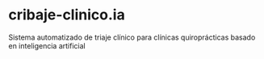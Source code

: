 # cribaje-clinico.ia
Sistema automatizado de triaje clínico para clínicas quiroprácticas basado en inteligencia artificial
